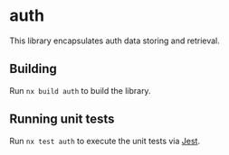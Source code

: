 # auth

This library encapsulates auth data storing and retrieval.

## Building

Run `nx build auth` to build the library.

## Running unit tests

Run `nx test auth` to execute the unit tests via [Jest](https://jestjs.io).
